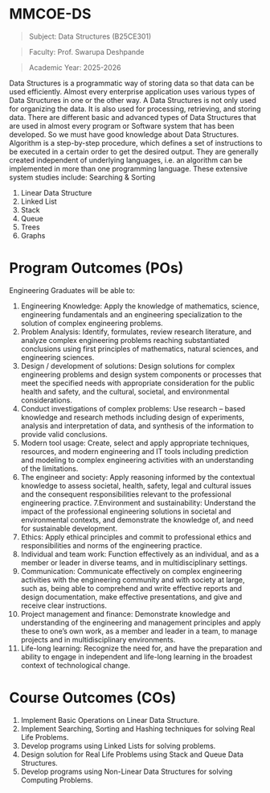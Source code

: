 # MMCOE-DS
>Subject: Data Structures (B25CE301)

>Faculty: Prof. Swarupa Deshpande

>Academic Year: 2025-2026

Data Structures is a programmatic way of storing data so that data can be used efficiently. Almost every enterprise application uses various types of Data Structures in one or the other way. A Data Structures is not only used for organizing the data. It is also used for processing, retrieving, and storing data. There are different basic and advanced types of Data Structures that are used in almost every program or Software system that has been developed. So we must have good knowledge about Data Structures. 
Algorithm is a step-by-step procedure, which defines a set of instructions to be executed in a certain order to get the desired output. They are generally created independent of underlying languages, i.e. an algorithm can  be implemented in more than one programming language. 
These extensive system studies include: 
Searching & Sorting
1. Linear Data Structure
2. Linked List
3. Stack 
4. Queue
5. Trees
6. Graphs

# Program Outcomes (POs)
Engineering Graduates will be able to:
1. Engineering Knowledge: Apply the knowledge of mathematics, science, engineering fundamentals and an engineering specialization to the solution of complex engineering problems.
2. Problem Analysis: Identify, formulates, review research literature, and analyze complex engineering problems reaching substantiated conclusions using first principles of mathematics, natural sciences, and engineering sciences.
3. Design / development of solutions: Design solutions for complex engineering problems and design system components or processes that meet the specified needs with appropriate consideration for the public health and safety, and the cultural, societal, and environmental considerations.
4. Conduct investigations of complex problems: Use research – based knowledge and research methods including design of experiments, analysis and interpretation of data, and synthesis of the information to provide valid conclusions.
5. Modern tool usage: Create, select and apply appropriate techniques, resources, and modern engineering and IT tools including prediction and modeling to complex engineering activities with an understanding of the limitations.
6. The engineer and society: Apply reasoning informed by the contextual knowledge to assess societal, health, safety, legal and cultural issues and the consequent responsibilities relevant to the professional engineering practice.
7.Environment and sustainability: Understand the impact of the professional engineering solutions in societal and environmental contexts, and demonstrate the knowledge of, and need for sustainable development.
8. Ethics: Apply ethical principles and commit to professional ethics and responsibilities and norms of the engineering practice.
9. Individual and team work: Function effectively as an individual, and as a member or leader in diverse teams, and in multidisciplinary settings.
10. Communication: Communicate effectively on complex engineering activities with the engineering community and with society at large, such as, being able to comprehend and write effective reports and design documentation, make effective presentations, and give and receive clear instructions.
11. Project management and finance: Demonstrate knowledge and understanding of the engineering and management principles and apply these to one’s own work, as a member and leader in a team, to manage projects and in multidisciplinary environments.
12. Life-long learning: Recognize the need for, and have the preparation and ability to engage in independent and life-long learning in the broadest context of technological change.

# Course Outcomes (COs)
1. Implement Basic Operations on Linear Data Structure.
2. Implement Searching, Sorting and Hashing techniques for solving Real Life Problems.
3. Develop programs using Linked Lists for solving problems.
4. Design solution for Real Life Problems using Stack and Queue Data Structures.
5. Develop programs using Non-Linear Data Structures for solving Computing Problems.

